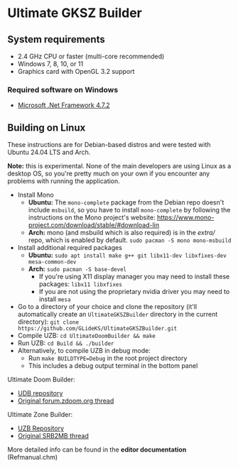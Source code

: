 # Ultimate GKSZ Builder

## System requirements
- 2.4 GHz CPU or faster (multi-core recommended)
- Windows 7, 8, 10, or 11
- Graphics card with OpenGL 3.2 support

### Required software on Windows
- [Microsoft .Net Framework 4.7.2](https://dotnet.microsoft.com/download/dotnet-framework/net472)

## Building on Linux
These instructions are for Debian-based distros and were tested with Ubuntu 24.04 LTS and Arch.

__Note:__ this is experimental. None of the main developers are using Linux as a desktop OS, so you're pretty much on your own if you encounter any problems with running the application.

- Install Mono
  - **Ubuntu:** The `mono-complete` package from the Debian repo doesn't include `msbuild`, so you have to install `mono-complete` by following the instructions on the Mono project's website: https://www.mono-project.com/download/stable/#download-lin
  - **Arch:** mono (and msbuild which is also required) is in the *extra/* repo, which is enabled by default. `sudo pacman -S mono mono-msbuild`
- Install additional required packages
  - **Ubuntu:** `sudo apt install make g++ git libx11-dev libxfixes-dev mesa-common-dev`
  - **Arch:** `sudo pacman -S base-devel`
    - If you're using X11 display manager you may need to install these packages: `libx11 libxfixes`
    - If you are not using the proprietary nvidia driver you may need to install `mesa`
- Go to a directory of your choice and clone the repository (it'll automatically create an `UltimateGKSZBuilder` directory in the current directory): `git clone https://github.com/GLideKS/UltimateGKSZBuilder.git`
- Compile UZB: `cd UltimateDoomBuilder && make`
- Run UZB: `cd Build && ./builder`
- Alternatively, to compile UZB in debug mode:
  - Run `make BUILDTYPE=Debug` in the root project directory
  - This includes a debug output terminal in the bottom panel

Ultimate Doom Builder:
- [UDB repository](https://github.com/UltimateDoomBuilder/UltimateDoomBuilder)
- [Original forum.zdoom.org thread](https://forum.zdoom.org/viewtopic.php?f=232&t=66745)

Ultimate Zone Builder:
- [UZB Repository](https://git.do.srb2.org/STJr/UltimateZoneBuilder)
- [Original SRB2MB thread](https://mb.srb2.org/addons/ultimate-zone-builder.6126/)

More detailed info can be found in the **editor documentation** (Refmanual.chm)
